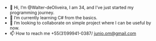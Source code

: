 - 👋 Hi, I’m @Walter-deOliveira, I am 34, and I've just started my programming journey.
- 🌱 I’m currently learning C# from the basics.
- 💞️ I’m looking to collaborate on simple project where I can be useful by now.
- 📫 How to reach me +55(31)99941-0387/ junio.om@gmail.com

<!---
Walter-deOliveira/Walter-deOliveira is a ✨ special ✨ repository because its `README.md` (this file) appears on your GitHub profile.
You can click the Preview link to take a look at your changes.
--->
